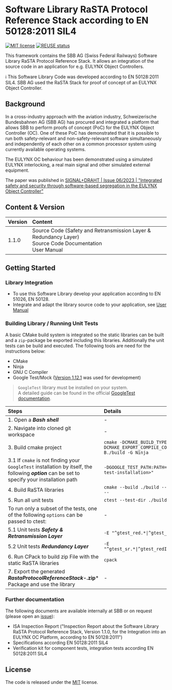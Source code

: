 # Software Library RaSTA Protocol Reference Stack according to EN 50128:2011 SIL4
[![MIT license](https://img.shields.io/badge/License-MIT-blue.svg)](https://spdx.org/licenses/MIT.html)
[![REUSE status](https://api.reuse.software/badge/github.com/SchweizerischeBundesbahnen/sbb-rasta-stack)](https://api.reuse.software/info/github.com/SchweizerischeBundesbahnen/sbb-rasta-stack)

This framework contains the SBB AG (Swiss Federal Railways) Software Library RaSTA
Protocol Reference Stack. It allows an integration of the source code in an
application for e.g. EULYNX Object Controllers.

:information_source: This Software Library Code was developed according to EN 50128:2011 SIL4.
SBB AG used the RaSTA Stack for proof of concept of an EULYNX Object Controller.

## Background
In a cross-industry approach with the aviation industry, Schweizerische
Bundesbahnen AG (SBB AG) has procured and integrated a platform that allows SBB
to perform proofs of concept (PoC) for the EULYNX Object Controller (OC). One of
these PoC has demonstrated that it is possible to run both safety-relevant and
non-safety-relevant software simultaneously and independently of each other on a
common processor system using currently available operating systems.

The EULYNX OC behaviour has been demonstrated using a simulated EULYNX
interlocking, a real main signal and other simulated external equipment.

The paper was published in [SIGNAL+DRAHT | Issue 06/2023 | "Integrated safety and security through software-based segregation in the EULYNX Object Controller"](https://eurailpress-archiv.de/SingleView.aspx?show=5301114)

## Content & Version
| Version | Content |
|:---|:---|
| 1.1.0 | Source Code (Safety and Retransmission Layer & Redundancy Layer) <br/>Source Code Documentation <br/>User Manual |

## Getting Started
### Library Integration
* To use this Software Library develop your application according to EN 51026, EN 50128.
* Integrate and adapt the library source code to your application, see [User Manual](docs/SBB-RaSTA-084-UserManual-2.pdf)

### Building Library / Running Unit Tests
A basic CMake build system is integrated so the static libraries can be built
and a `zip`-package be exported including this libraries.
Additionally the unit tests can be build and executed.
The following tools are need for the instructions below:
* CMake
* Ninja
* GNU C Compiler
* Google Test/Mock ([Version 1.12.1](https://github.com/google/googletest/releases/tag/release-1.12.1) was used for development)

> `GoogleTest` library must be installed on your system.\
A detailed guide can be found in the official [GoogleTest documentation](https://github.com/google/googletest/blob/release-1.12.1/googletest/README.md#standalone-cmake-project).


| Steps | Details |
|:---|:---|
| 1. Open a ***Bash shell*** | - |
| 2. Navigate into cloned git workspace | - |
| 3. Build cmake project | `cmake -DCMAKE_BUILD_TYPE:STRING=Debug -DCMAKE_EXPORT_COMPILE_COMMANDS:BOOL=TRUE -S. -B./build -G Ninja` |
| 3.1 If `cmake` is not finding your `GoogleTest` installation by itself, the following ***option*** can be set to specify your installation path | `-DGOOGLE_TEST_PATH:PATH="<path-to-your-google-test-installation>"` |
| 4. Build RaSTA libraries | `cmake --build ./build --config Debug --target all --` |
| 5. Run all unit tests | `ctest --test-dir ./build` |
| To run only a subset of the tests, one of the following `options` can be passed to ctest: | - |
| 5.1 Unit tests ***Safety & Retransmission Layer*** | `-E "^gtest_red.*\|^gtest_srIntegration.*"` |
| 5.2 Unit tests ***Redundancy Layer*** | `-E "^gtest_sr.*\|^gtest_redIntegration.*\|^gtest_ra.*"` |
| 6. Run CPack to build zip File with the static RaSTA libraries | `cpack` |
| 7. Export the generated ***RastaProtocolReferenceStack-*.zip*** Package and use the library | - |

### Further documentation
The following documents are available internally at SBB or on request (please open an [issue](CONTRIBUTING.md#submit-issue)):
* ISA Inspection Report ("Inspection Report about the Software Library RaSTA
  Protocol Reference Stack, Version 1.1.0, for the Integration into an EULYNX OC
  Platform, according to EN 50128:2011")
* Specifications according EN 50128:2011 SIL4
* Verification kit for component tests, integration tests according EN 50128:2011 SIL4

## License
The code is released under the [MIT](LICENSES/MIT.txt) license.

